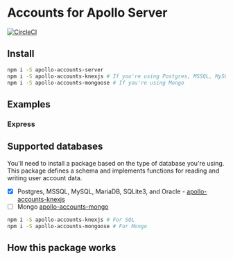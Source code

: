 # Accounts for Apollo Server

[![CircleCI](https://circleci.com/gh/TimMikeladze/apollo-accounts-server.svg?style=svg)](https://circleci.com/gh/TimMikeladze/apollo-accounts-server)

## Install

```sh
npm i -S apollo-accounts-server
npm i -S apollo-accounts-knexjs # If you're using Postgres, MSSQL, MySQL, MariaDB, SQLite3, or Oracle
npm i -S apollo-accounts-mongoose # If you're using Mongo
```

## Examples

### Express

## Supported databases

You'll need to install a package based on the type of database you're using. This package defines a schema and implements functions for reading and writing user account data.

- [x]  Postgres, MSSQL, MySQL, MariaDB, SQLite3, and Oracle - [apollo-accounts-knexjs](https://github.com/apollo-accounts/apollo-accounts-knexjs)
- [ ] Mongo [apollo-accounts-mongo](https://github.com/apollo-accounts/apollo-accounts-mongoose)

```sh
npm i -S apollo-accounts-knexjs # For SQL
npm i -S apollo-accounts-mongoose # For Mongo
```

## How this package works

